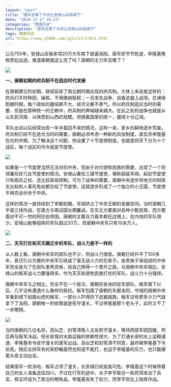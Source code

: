 ```yaml
---
layout: "post"
title: "唐军去哪了为何让安禄山兵临城下"
date: "2018-12-17 16:15"
categories: "隋唐历史"
description: "唐军去哪了为何让安禄山兵临城下"
tags: 隋唐历史
url: https://www.y5000.com/zgls/st/17621.html
---
```






公元755年，安禄山反叛率领20万大军南下直逼洛阳。唐军却节节败退，李隆基携杨贵妃出逃。难道唐朝就这么完了吗？唐朝的主力军去哪了？

![](https://img.y5000.com/uploads/allimg/170321/8-1F32116410TO.jpg)

**一、唐朝初期的府兵制不在适应时代发展**

在唐朝建立的初期，继续延续了南北朝时期出现的府兵制。大体上来说是这样的：府兵们平时种田、操练，不用缴纳赋税；一旦发生战争，自备武器上战场。在诸侯割据时期，每个政权的疆域都不大，经济又都不景气。所以府兵制适应当时的需要，但是在那种统一的王朝中，府兵制的弊端越来越大。在此之前的战争也就是从山东到河南、从陕西到山西的规模。但随着国家的统一，疆域十分辽阔。

军队出动以后经常出现一年半载回不来的情况，这样一来，家乡的耕地逐步荒废。府兵制已经不在适合当时的需要，唐朝必须考虑一种新的兵役制度。唐玄宗李隆基在位的中期，为了解决这个问题，他设置了十节度使制度。也就是将天下分为十个战区，每个战区的司令就是节度使。

![](https://img.y5000.com/uploads/allimg/170321/8-1F3211640594X.jpg)

如果是一个节度使当然无法对抗中央，但由于对付游牧民族的需要，出现了一个将领兼任好几处节度使的情况。安禄山兼任三镇节度使，堪称超级军阀。起初节度使只有统兵之权，还比较容易控制。可为了战争的需要，唐朝中央逐步将地方的财政支出权和人事任免权都交给了节度使。这就逐步形成了一个独立的小王国，节度使不再完全听命于中央。

这样的情况一直持续到了宋朝初期，军阀挤占了中央王朝的发展空间。当时唐朝几乎是三线作战，在南方与南诏国长期鏖战，在东北方要面对各种少数民族，西方要面对不可一世的阿拉伯帝国。唐朝的主要兵力基本都在边境上，在内地的军队很少。安禄山能够指挥的军队超过20万，而唐朝中央军只有10余万人。

![](https://img.y5000.com/uploads/allimg/170321/8-1F3211640513Y.jpg)

**二、天天打仗和天天踢正步的军队，战斗力是不一样的**

从人数上看，唐朝中央军的部队也不少，但战斗力很低。唐朝已经升平了100多年，昔日引以为傲的中央军已经成了毫无战斗力的花架子。由贵族子弟组成的中央军完全是为了在部队里熬资格，给自己挣得一个晋升之路。与唐朝中央军相比，安禄山的叛军战斗力要强得多。作为天天和游牧民族打仗的军队，战斗力十分强悍。

唐朝中央军与之相比，完全不在一个层次。唐朝在各地的驻军部队，叛军南下以后，几乎没有遭遇什么像样的抵抗。叛军包围了唐朝的东都洛阳，守城的唐朝中央军看到城下如狼似虎的叛军，一部分人吓得扔下武器就跑。叛军没有费多少力气就拿下了洛阳，唐朝唯一的依靠就是死守潼关。不过李隆基那个老头子，此时又干了一步瞎棋。

![](https://img.y5000.com/uploads/allimg/170321/8-1F3211640402F.jpg)

当时唐朝的几位名将，高仙芝、封常清等人主张死守潼关，等待西部军团回援，然后再与叛军决战。但长安城对水路运输的依赖性很大，为了打通长安的水上运粮通道，李隆基命令驻守潼关的唐军出战。高仙芝和封常清不同意，最终被李隆基下令处死。随后主持军务的哥舒翰虽然也知道不能打，也迫于李隆基的压力，也只能硬着头皮主动出击。

结果唐军一败涂地，叛军占领了潼关，长安城已经岌岌可危。李隆基这个时候带着自己的女人准备逃往四川，不过在行军的途中，太子李亨联合一些将领发动了兵变。杨玉环成为了政治的牺牲品，李隆基丧失了权力，而李亨则北上指挥作战。
